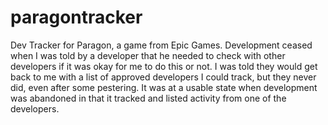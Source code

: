 # paragontracker
Dev Tracker for Paragon, a game from Epic Games. Development ceased when I was told by a developer that he needed to check with other developers if it was okay for me to do this or not. I was told they would get back to me with a list of approved developers I could track, but they never did, even after some pestering. It was at a usable state when development was abandoned in that it tracked and listed activity from one of the developers.

